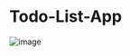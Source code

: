# Todo-List-App
![image](https://user-images.githubusercontent.com/77002111/189615289-a97137a5-f751-49e8-a2cb-e8cf696f5cf4.png)
